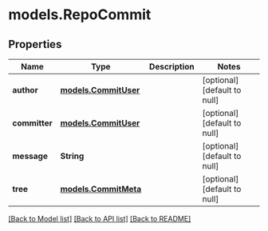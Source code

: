 # models.RepoCommit
## Properties

| Name | Type | Description | Notes |
|------------ | ------------- | ------------- | -------------|
| **author** | [**models.CommitUser**](models.CommitUser.md) |  | [optional] [default to null] |
| **committer** | [**models.CommitUser**](models.CommitUser.md) |  | [optional] [default to null] |
| **message** | **String** |  | [optional] [default to null] |
| **tree** | [**models.CommitMeta**](models.CommitMeta.md) |  | [optional] [default to null] |

[[Back to Model list]](../README.md#documentation-for-models) [[Back to API list]](../README.md#documentation-for-api-endpoints) [[Back to README]](../README.md)

